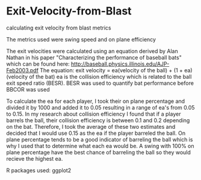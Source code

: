# Exit-Velocity-from-Blast
calculating exit velocity from blast metrics

The metrics used were swing speed and on plane efficiency

The exit velocities were calculated using an equation derived by Alan Nathan in his paper "Characterizing the performance of baseball bats" which can be found here: http://baseball.physics.illinois.edu/AJP-Feb2003.pdf
    The equation: exit velocity = ea(velocity of the ball) + (1 + ea)(velocity of the bat) 
ea is the collision efficiency which is related to the ball exit speed ratio (BESR). BESR was used to quantify bat performance before BBCOR was used 

To calculate the ea for each player, I took their on plane percentage and divided it by 1000 and added it to 0.05 resulting in a range of ea's from 0.05 to 0.15. In my research about collision efficiency I found that if a player barrels the ball, their collision efficiency is between 0.1 and 0.2 depending on the bat. Therefore, I took the average of these two estimates and decided that I would use 0.15 as the ea if the player barreled the ball. On plane percentage tends to be a good indicator of barreling the ball which is why I used that to determine what each ea would be. A swing with 100% on plane percentage have the best chance of barreling the ball so they would recieve the highest ea. 

R packages used:
    ggplot2

    
